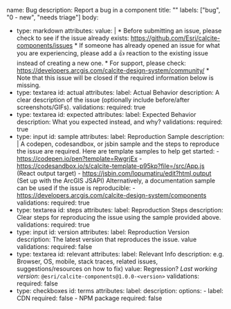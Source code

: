 name: Bug
description: Report a bug in a component
title: ""
labels: ["bug", "0 - new", "needs triage"]
body:
  - type: markdown
    attributes:
      value: |
        * Before submitting an issue, please check to see if the issue already exists: https://github.com/Esri/calcite-components/issues
        * If someone has already opened an issue for what you are experiencing, please add a 👍 reaction to the existing issue instead of creating a new one.
        * For support, please check: https://developers.arcgis.com/calcite-design-system/community/
        * Note that this issue will be closed if the required information below is missing.
  - type: textarea
    id: actual
    attributes:
      label: Actual Behavior
      description: A clear description of the issue (optionally include before/after screenshots/GIFs).
    validations:
      required: true
  - type: textarea
    id: expected
    attributes:
      label: Expected Behavior
      description: What you expected instead, and why?
    validations:
      required: true
  - type: input
    id: sample
    attributes:
      label: Reproduction Sample
      description: |
        A codepen, codesandbox, or jsbin sample and the steps to reproduce the issue are required. Here are template samples to help get started:
        - https://codepen.io/pen?template=RwgrjEx
        - https://codesandbox.io/s/calcite-template-p95kp?file=/src/App.js (React output target)
        - https://jsbin.com/lopumatiru/edit?html,output (Set up with the ArcGIS JSAPI)
        Alternatively, a documentation sample can be used if the issue is reproducible:
        - https://developers.arcgis.com/calcite-design-system/components
    validations:
      required: true
  - type: textarea
    id: steps
    attributes:
      label: Reproduction Steps
      description: Clear steps for reproducing the issue using the sample provided above.
    validations:
      required: true
  - type: input
    id: version
    attributes:
      label: Reproduction Version
      description: The latest version that reproduces the issue.
      value
    validations:
      required: false
  - type: textarea
    id: relevant
    attributes:
      label: Relevant Info
      description: e.g. Browser, OS, mobile, stack traces, related issues, suggestions/resources on how to fix)
      value: Regression? _Last working version_: `@esri/calcite-components@1.0.0-<version>`
    validations:
      required: false
  - type: checkboxes
    id: terms
    attributes:
      label:
      description:
      options:
        - label: CDN
          required: false
        - NPM package
          required: false
